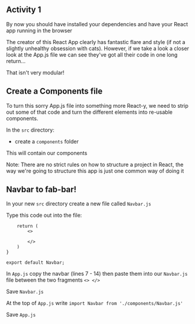 ## Activity 1

By now you should have installed your dependencies and have your React app running in the browser

The creator of this React App clearly has fantastic flare and style (if not a slightly unhealthy obsession with cats). However, if we take a look a closer look at the App.js file we can see they've got all their code in one long return... 

That isn't very modular!

## Create a Components file

To turn this sorry App.js file into something more React-y, we need to strip out some of that code and turn the different elements into re-usable components.

In the `src` directory:

- create a `components` folder 

This will contain our components

Note: There are no strict rules on how to structure a project in React, the way we're going to structure this app is just one common way of doing it

## Navbar to fab-bar! 

In your new `src` directory create a new file called `Navbar.js`

Type this code out into the file:

```function Navbar() {
    return (
        <>

        </>
    )
}

export default Navbar;
```

In `App.js` copy the navbar (lines 7 - 14) then paste them into our `Navbar.js` file between the two fragments `<> </>`

Save `Navbar.js`

At the top of `App.js` write `import Navbar from './components/Navbar.js'`

Save `App.js`




